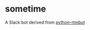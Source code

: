 sometime
=============
A Slack bot derived from [python-rtmbot](https://github.com/slackhq/python-rtmbot/)

